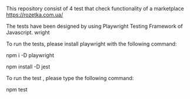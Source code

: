 This repository consist of 4 test that check functionality of a marketplace https://rozetka.com.ua/ 

The tests have been designed by using Playwright Testing Framework of Javascript. wright 

To run the tests, please install playwright with the following command: 

npm i -D playwright


npm install -D jest         

To run the test , please type the following command:

npm test  
